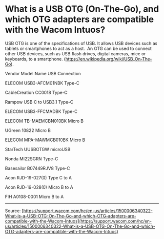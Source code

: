 # What is a USB OTG (On-The-Go), and which OTG adapters are compatible with the Wacom Intuos?

USB OTG is one of the specifications of USB. It allows USB devices such as tablets or smartphones to act as a host.  An OTG can be used to connect other USB devices, such as USB flash drives, digital cameras, mice or keyboards, to a smartphone. (https://en.wikipedia.org/wiki/USB_On-The-Go). 





Vendor
Model Name
USB Connection


ELECOM
USB3-AFCM01NBK
Type-C


CableCreation
CC0018
Type-C


Rampow
USB C to USB3.1
Type-C


ELECOM
USB3-FFCMADBK
Type-C


ELECOM
TB-MAEMCBN010BK
Micro B


UGreen
10822
Micro B


ELECOM
MPA-MAWMCB010BK
Micro B


StarTech
UUSBOTGW
microUSB


Nonda
MI22SGRN
Type-C


Basesailor
B07449RJV8
Type-C


Acon
RJD-19-027(0)
Type C to A


Acon
RJD-19-028(0)
Micro B to A


FIH
A0108-0001
Micro B to A

---
Source: [https://support.wacom.com/hc/en-us/articles/1500006340322-What-is-a-USB-OTG-On-The-Go-and-which-OTG-adapters-are-compatible-with-the-Wacom-Intuos](https://support.wacom.com/hc/en-us/articles/1500006340322-What-is-a-USB-OTG-On-The-Go-and-which-OTG-adapters-are-compatible-with-the-Wacom-Intuos)
